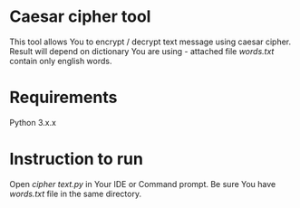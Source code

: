 # Caesar cipher tool
This tool allows You to encrypt / decrypt text message using caesar cipher. Result will depend on dictionary You are using - attached file *words.txt* contain only english words. 

# Requirements
Python 3.x.x

# Instruction to run

Open *cipher text.py* in Your IDE or Command prompt. Be sure You have *words.txt* file in the same directory.


